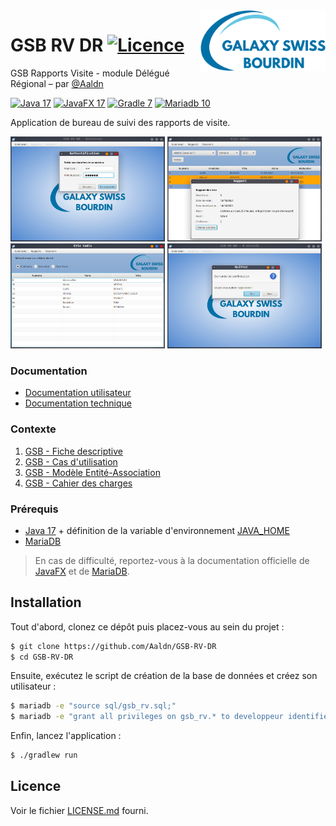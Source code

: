 <img src="app/src/main/resources/logo.png" align="right" width="200px"/>

GSB RV DR [![Licence](https://img.shields.io/badge/licence-MIT-2fba00.svg?style=flat-square)](https://github.com/Aaldn/GSB-RV-DR/blob/master/LICENSE.md)
========================

GSB Rapports Visite - module Délégué Régional – par [@Aaldn](https://github.com/Aaldn)

[![Java 17](https://img.shields.io/badge/Java-17-0074bd.svg?style=flat-square&logo=java)](https://openjdk.java.net/)
[![JavaFX 17](https://img.shields.io/badge/JavaFX-17-53829e.svg?style=flat-square&logo=java)](https://openjfx.io/)
[![Gradle 7](https://img.shields.io/badge/Gradle-7.3-02303a.svg?style=flat-square&logo=gradle)](https://gradle.org/)
[![Mariadb 10](https://img.shields.io/badge/MariaDB-10.5-c0765a.svg?style=flat-square&logo=mariadb)](https://mariadb.org/) 

Application de bureau de suivi des rapports de visite.
<div><img src="screenshots/3-Connexion.png" width="49%"></img> <img src="screenshots/9-Consultation Détaillée Rapport.png" width="49%"></div>
<div><img src="screenshots/11-Consultation Praticiens (1).png" width="49%"></img> <img src="screenshots/17-Quitter.png" width="49%"></img></div>

### Documentation

  * [Documentation utilisateur](docs/Documentation-Utilisateur.pdf)
  * [Documentation technique](docs/Documentation-Technique.pdf)

### Contexte

1. [GSB - Fiche descriptive](docs/contexte/01-GSB-AppliRV-FicheDescriptive.pdf)
2. [GSB - Cas d'utilisation](docs/contexte/02-GSB-AppliRV-DR-UC.pdf)
3. [GSB - Modèle Entité-Association](docs/contexte/03-GSB-AppliRV-MEA.pdf)
4. [GSB - Cahier des charges](docs/contexte/04-GSB-AppliRV-CahierDesCharges.pdf)

### Prérequis

  * [Java 17](http://jdk.java.net/17/) + définition de la variable d'environnement [JAVA_HOME](https://www.baeldung.com/java-home-on-windows-7-8-10-mac-os-x-linux#1-single-user)
  * [MariaDB](https://mariadb.org/download/?t=mariadb&o=true&p=mariadb&r=10.5.12&os=Linux&cpu=x86_64&i=systemd)

> En cas de difficulté, reportez-vous à la documentation officielle de [JavaFX](https://openjfx.io/openjfx-docs/) et de [MariaDB](https://mariadb.com/kb/en/documentation/).

## Installation

Tout d'abord, clonez ce dépôt puis placez-vous au sein du projet :

```bash
$ git clone https://github.com/Aaldn/GSB-RV-DR
$ cd GSB-RV-DR
```

Ensuite, exécutez le script de création de la base de données et créez son utilisateur :

```bash
$ mariadb -e "source sql/gsb_rv.sql;"
$ mariadb -e "grant all privileges on gsb_rv.* to developpeur identified by \"azerty\";"
```

Enfin, lancez l'application :

```bash
$ ./gradlew run
```

## Licence

Voir le fichier [LICENSE.md](https://github.com/Aaldn/GSB-RV-DR/blob/master/LICENSE.md) fourni.
